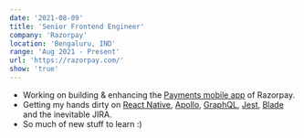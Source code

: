 ```yaml
---
date: '2021-08-09'
title: 'Senior Frontend Engineer'
company: 'Razorpay'
location: 'Bengaluru, IND'
range: 'Aug 2021 - Present'
url: 'https://razorpay.com/'
show: 'true'
---
```


- Working on building & enhancing the [Payments mobile app](https://razorpay.com/payments-app/) of Razorpay.
- Getting my hands dirty on [React Native](https://reactnative.dev/), [Apollo](https://www.apollographql.com/), [GraphQL](https://graphql.org/), [Jest](https://jestjs.io/), [Blade](https://github.com/razorpay/blade) and the inevitable JIRA.
- So much of new stuff to learn :)
